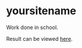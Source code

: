 # yoursitename
Work done in school.

Result can be viewed <a target="_blank" href="http://bengudro.insomnia247.nl/code/yoursitename/">here</a>.
